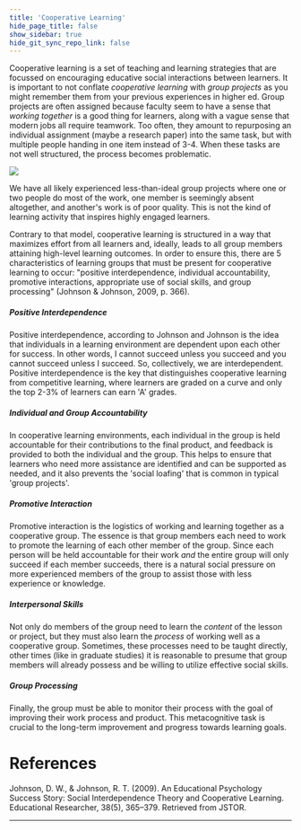 ```yaml
---
title: 'Cooperative Learning'
hide_page_title: false
show_sidebar: true
hide_git_sync_repo_link: false
---
```


Cooperative learning is a set of teaching and learning strategies that are focussed on encouraging educative social interactions between learners. It is important to not conflate *cooperative learning* with *group projects* as you might remember them from your previous experiences in higher ed. Group projects are often assigned because faculty seem to have a sense that *working together* is a good thing for learners, along with a vague sense that modern jobs all require teamwork. Too often, they amount to repurposing an individual assignment (maybe a research paper) into the same task, but with multiple people handing in one item instead of 3-4. When these tasks are not well structured, the process becomes problematic.

![](group-projects.jpg)

We have all likely experienced less-than-ideal group projects where one or two people do most of the work, one member is seemingly absent altogether, and another's work is of poor quality. This is not the kind of learning activity that inspires highly engaged learners.

Contrary to that model, cooperative learning is structured in a way that maximizes effort from all learners and, ideally, leads to all group members attaining high-level learning outcomes. In order to ensure this, there are 5 characteristics of learning groups that must be present for cooperative learning to occur: "positive interdependence, individual accountability, promotive interactions, appropriate use of social skills, and group processing" (Johnson & Johnson, 2009, p. 366).


##### Positive Interdependence

Positive interdependence, according to Johnson and Johnson is the idea that individuals in a learning environment are dependent upon each other for success. In other words, I cannot succeed unless you succeed and you cannot succeed unless I succeed. So, collectively, we are interdependent. Positive interdependence is the key that distinguishes cooperative learning from competitive learning, where learners are graded on a curve and only the top 2-3% of learners can earn 'A' grades.

##### Individual and Group Accountability

In cooperative learning environments, each individual in the group is held accountable for their contributions to the final product, and feedback is provided to both the individual and the group. This helps to ensure that learners who need more assistance are identified and can be supported as needed, and it also prevents the 'social loafing' that is common in typical 'group projects'.

##### Promotive Interaction

Promotive interaction is the logistics of working and learning together as a cooperative group. The essence is that group members each need to work to promote the learning of each other member of the group. Since each person will be held accountable for their work *and* the entire group will only succeed if each member succeeds, there is a natural social pressure on more experienced members of the group to assist those with less experience or knowledge.

##### Interpersonal Skills

Not only do members of the group need to learn the *content* of the lesson or project, but they must also learn the *process* of working well as a cooperative group. Sometimes, these processes need to be taught directly, other times (like in graduate studies) it is reasonable to presume that group members will already possess and be willing to utilize effective social skills.

##### Group Processing

Finally, the group must be able to monitor their process with the goal of improving their work process and product. This metacognitive task is crucial to the long-term improvement and progress towards learning goals.

# References
Johnson, D. W., & Johnson, R. T. (2009). An Educational Psychology Success Story: Social Interdependence Theory and Cooperative Learning. Educational Researcher, 38(5), 365–379. Retrieved from JSTOR.

---
